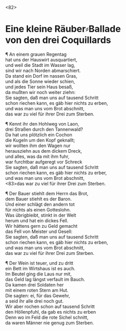 <82>

# Eine kleine Räuber⸗Ballade<br />von den drei Coquillards

¶ An einem grauen Regentag  
hat uns der Hauswirt ausquartiert,  
und weil die Stadt im Wasser lag,  
sind wir nach Norden abmarschiert.  
Da stand ein Dorf im nassen Gras,  
und als die Sonne wieder schien,  
und jedes Tier sein Haus besaß,  
da mußten wir noch weiter ziehn:  
Sie sagten, daß man uns auf tausend Schritt  
schon riechen kann, es gäb hier nichts zu erben,  
und was man uns vom Brot abschnitt,  
das war zu viel für ihrer Drei zum Sterben.

¶ Kennt ihr den Hohlweg von Laon,  
drei Straßen durch den Tannenwald?  
Da hat uns plötzlich ein Cochon  
die Kugeln um den Kopf geknallt;  
wir wollten ihm den Wagen nur  
herausziehn aus dem dickem Dreck,  
und alles, was da mit ihm fuhr,  
war furchtbar aufgeregt vor Schreck  
Sie sagten, daß man uns auf tausend Schritt  
schon riechen kann, es gäb hier nichts zu erber,  
und was man uns vom Brot abschnitt,   
<83>das war zu viel für ihrer Drei zum Sterben.

¶ Der Bauer stiehlt dem Herrn das Brot,  
dem Bauer stiehlt es der Baron.  
Und einer schlägt den andern tot  
für nichts als einen Gotteslohn.  
Was übrigbleibt, stinkt in der Welt  
herum und hat ein dickes Fell.  
Wir hättens gern zu Geld gemacht  
das Fell von Meister und Gesell:  
Sie sagten, daß man uns auf tausend Schritt  
schon riechen kann, es gäb hier nichts zu erben,  
und was man uns vom Brot abschnitt,  
das war zu viel für ihrer Drei zum Sterben.

¶ Der Wein ist teuer, und zu dritt  
ein Bett im Wirtshaus ist es auch.  
Im Beutel ging die Laus nur mit,  
das Geld lag längst verfault im Bauch.  
Da kamen drei Soldaten her  
mit einem roten Stern am Hut.  
Die sagten: ei, für das Gewehr,  
a seid ihr alle drei noch gut.  
Wir aber rochen schon auf tausend Schritt  
den Höllenpfuhl, da gab es nichts zu erben  
Denn wo im Feld die rote Sichel schnitt,  
da waren Männer nie genug zum Sterben.
